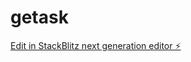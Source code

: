 # getask

[Edit in StackBlitz next generation editor ⚡️](https://stackblitz.com/~/github.com/roselliot/getask)